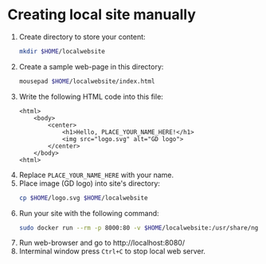 # Creating local site manually

1. Create directory to store your content:
    ```bash
    mkdir $HOME/localwebsite
    ```
2. Create a sample web-page in this directory:
    ```bash
    mousepad $HOME/localwebsite/index.html
    ```
3. Write the following HTML code into this file:
    ```
    <html>
        <body>
            <center>
                <h1>Hello, PLACE_YOUR_NAME_HERE!</h1>
                <img src="logo.svg" alt="GD logo">
            </center>
        </body>
    <html>
    ```
4. Replace `PLACE_YOUR_NAME_HERE` with your name.
5. Place image (GD logo) into site's directory:
    ```bash
    cp $HOME/logo.svg $HOME/localwebsite
    ```
6. Run your site with the following command:
    ```bash
    sudo docker run --rm -p 8000:80 -v $HOME/localwebsite:/usr/share/nginx/html:ro nginx
    ```
7. Run web-browser and go to http://localhost:8080/
8. Interminal window press `Ctrl+C` to stop local web server.
